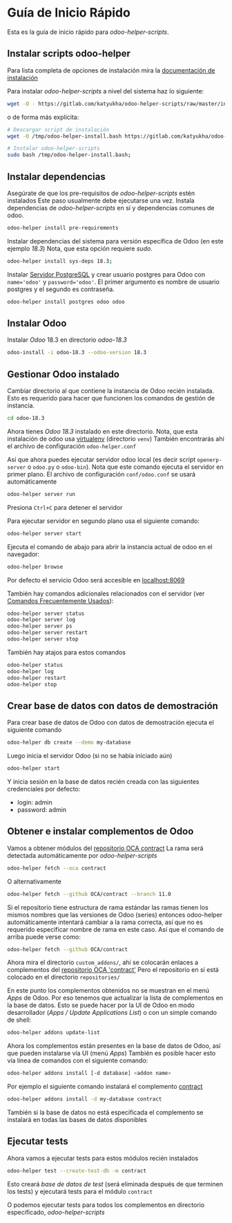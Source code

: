 # Guía de Inicio Rápido

Esta es la guía de inicio rápido para *odoo-helper-scripts*.

## Instalar scripts odoo-helper

Para lista completa de opciones de instalación mira la [documentación de instalación](./installation.md)

Para instalar *odoo-helper-scripts* a nivel del sistema haz lo siguiente:

```bash
wget -O - https://gitlab.com/katyukha/odoo-helper-scripts/raw/master/install-system.bash | sudo bash -s
```

o de forma más explícita:

```bash
# Descargar script de instalación
wget -O /tmp/odoo-helper-install.bash https://gitlab.com/katyukha/odoo-helper-scripts/raw/master/install-system.bash;

# Instalar odoo-helper-scripts
sudo bash /tmp/odoo-helper-install.bash;
```

## Instalar dependencias

Asegúrate de que los pre-requisitos de *odoo-helper-scripts* estén instalados
Este paso usualmente debe ejecutarse una vez.
Instala dependencias de *odoo-helper-scripts* en sí y dependencias comunes de odoo.

```bash
odoo-helper install pre-requirements
```

Instalar dependencias del sistema para versión específica de Odoo (en este ejemplo *18.3*)
Nota, que esta opción requiere *sudo*.

```bash
odoo-helper install sys-deps 18.3;
```

Instalar [Servidor PostgreSQL](https://www.postgresql.org/) y crear
usuario postgres para Odoo con `name='odoo'` y `password='odoo'`.
El primer argumento es nombre de usuario postgres y el segundo es contraseña.

```bash
odoo-helper install postgres odoo odoo
```

## Instalar Odoo

Instalar *Odoo* 18.3 en directorio *odoo-18.3*

```bash
odoo-install -i odoo-18.3 --odoo-version 18.3
```

## Gestionar Odoo instalado

Cambiar directorio al que contiene la instancia de Odoo recién instalada.
Esto es requerido para hacer que funcionen los comandos de gestión de instancia.

```bash
cd odoo-18.3
```

Ahora tienes *Odoo 18.3* instalado en este directorio.
Nota, que esta instalación de odoo usa [virtualenv](https://virtualenv.pypa.io/en/stable/)
(directorio `venv`)
También encontrarás ahí el archivo de configuración `odoo-helper.conf`

Así que ahora puedes ejecutar servidor odoo local (es decir script `openerp-server` o `odoo.py` o `odoo-bin`).
Nota que este comando ejecuta el servidor en primer plano.
El archivo de configuración `conf/odoo.conf` se usará automáticamente

```bash
odoo-helper server run
```

Presiona `Ctrl+C` para detener el servidor

Para ejecutar servidor en segundo plano usa el siguiente comando:

```bash
odoo-helper server start
```

Ejecuta el comando de abajo para abrir la instancia actual de odoo en el navegador:

```bash
odoo-helper browse
```

Por defecto el servicio Odoo será accesible en [localhost:8069](http://localhost:8069/)

También hay comandos adicionales relacionados con el servidor (ver [Comandos Frecuentemente Usados](./frequently-used-commands.md)):

```bash
odoo-helper server status
odoo-helper server log
odoo-helper server ps
odoo-helper server restart
odoo-helper server stop
```

También hay atajos para estos comandos

```bash
odoo-helper status
odoo-helper log
odoo-helper restart
odoo-helper stop
```


## Crear base de datos con datos de demostración

Para crear base de datos de Odoo con datos de demostración ejecuta el siguiente comando

```bash
odoo-helper db create --demo my-database
```

Luego inicia el servidor Odoo (si no se había iniciado aún)

```bash
odoo-helper start
```

Y inicia sesión en la base de datos recién creada con las siguientes credenciales por defecto:

- login: admin
- password: admin


## Obtener e instalar complementos de Odoo

Vamos a obtener módulos del [repositorio OCA contract](https://github.com/OCA/contract)
La rama será detectada automáticamente por *odoo-helper-scripts*

```bash
odoo-helper fetch --oca contract
```

O alternativamente

```bash
odoo-helper fetch --github OCA/contract --branch 11.0
```

Si el repositorio tiene estructura de rama estándar las ramas tienen los mismos nombres que las versiones de Odoo (series)
entonces odoo-helper automáticamente intentará cambiar a la rama correcta,
así que no es requerido especificar nombre de rama en este caso.
Así que el comando de arriba puede verse como:

```bash
odoo-helper fetch --github OCA/contract
```

Ahora mira el directorio `custom_addons/`, ahí se colocarán enlaces a complementos
del [repositorio OCA 'contract'](https://github.com/OCA/contract)
Pero el repositorio en sí está colocado en el directorio `repositories/`

En este punto los complementos obtenidos no se muestran en el menú *Apps* de Odoo.
Por eso tenemos que actualizar la lista de complementos en la base de datos.
Esto se puede hacer por la UI de Odoo en modo desarrollador (*Apps / Update Applications List*)
o con un simple comando de shell:

```bash
odoo-helper addons update-list
```

Ahora los complementos están presentes en la base de datos de Odoo, así que pueden instalarse vía UI (menú *Apps*)
También es posible hacer esto vía línea de comandos con el siguiente comando:

```bash
odoo-helper addons install [-d database] <addon name>
```

Por ejemplo el siguiente comando instalará el complemento [contract](https://github.com/OCA/contract/tree/11.0/contract)

```bash
odoo-helper addons install -d my-database contract
```

También si la base de datos no está especificada el complemento se instalará en todas las bases de datos disponibles


## Ejecutar tests

Ahora vamos a ejecutar tests para estos módulos recién instalados

```bash
odoo-helper test --create-test-db -m contract
```

Esto creará *base de datos de test* (será eliminada después de que terminen los tests) y 
ejecutará tests para el módulo `contract`

O podemos ejecutar tests para todos los complementos en directorio especificado, *odoo-helper-scripts*